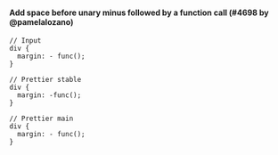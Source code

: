 #### Add space before unary minus followed by a function call (#4698 by @pamelalozano)

<!-- prettier-ignore -->
```less
// Input
div {
  margin: - func();
}

// Prettier stable
div {
  margin: -func();
}

// Prettier main
div {
  margin: - func();
}
```
